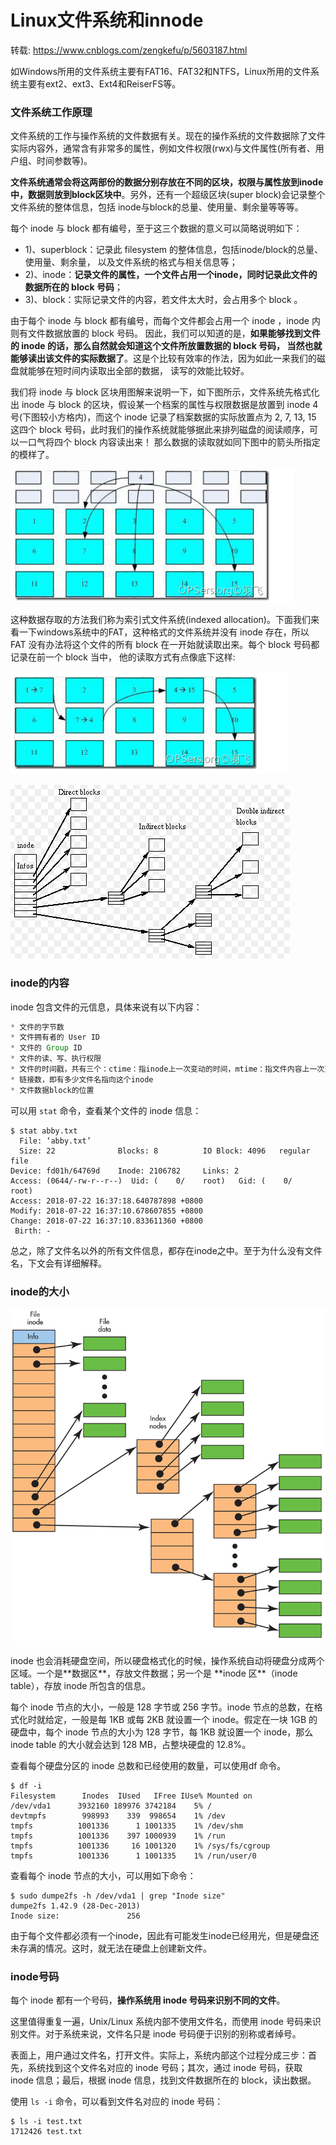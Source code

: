 # Linux文件系统和innode

转载: <https://www.cnblogs.com/zengkefu/p/5603187.html>

如Windows所用的文件系统主要有FAT16、FAT32和NTFS，Linux所用的文件系统主要有ext2、ext3、Ext4和ReiserFS等。

### 文件系统工作原理

文件系统的工作与操作系统的文件数据有关。现在的操作系统的文件数据除了文件实际内容外，通常含有非常多的属性，例如文件权限(rwx)与文件属性(所有者、用户组、时间参数等)。

**文件系统通常会将这两部份的数据分别存放在不同的区块，权限与属性放到inode中，数据则放到block区块中**。另外，还有一个超级区块(super block)会记录整个文件系统的整体信息，包括 inode与block的总量、使用量、剩余量等等等。

每个 inode 与 block 都有编号，至于这三个数据的意义可以简略说明如下：

* 1)、superblock：记录此 filesystem 的整体信息，包括inode/block的总量、使用量、剩余量， 以及文件系统的格式与相关信息等；
* 2)、inode：**记录文件的属性，一个文件占用一个inode，同时记录此文件的数据所在的 block 号码**；
* 3)、block：实际记录文件的内容，若文件太大时，会占用多个 block 。

由于每个 inode 与 block 都有编号，而每个文件都会占用一个 inode ，inode 内则有文件数据放置的 block 号码。 因此，我们可以知道的是，**如果能够找到文件的 inode 的话，那么自然就会知道这个文件所放置数据的 block 号码， 当然也就能够读出该文件的实际数据了**。这是个比较有效率的作法，因为如此一来我们的磁盘就能够在短时间内读取出全部的数据， 读写的效能比较好。

我们将 inode 与 block 区块用图解来说明一下，如下图所示，文件系统先格式化出 inode 与 block 的区块，假设某一个档案的属性与权限数据是放置到 inode 4 号(下图较小方格内)，而这个 inode 记录了档案数据的实际放置点为 2, 7, 13, 15 这四个 block 号码，此时我们的操作系统就能够据此来排列磁盘的阅读顺序，可以一口气将四个 block 内容读出来！ 那么数据的读取就如同下图中的箭头所指定的模样了。

![1555860724895](assets/1555860724895.png)

这种数据存取的方法我们称为索引式文件系统(indexed allocation)。下面我们来看一下windows系统中的FAT，这种格式的文件系统并没有 inode 存在，所以 FAT 没有办法将这个文件的所有 block 在一开始就读取出来。每个 block 号码都记录在前一个 block 当中， 他的读取方式有点像底下这样:

![1555860739978](assets/1555860739978.png)

![1555860683719](assets/1555860683719.png)

### inode的内容

inode 包含文件的元信息，具体来说有以下内容：

```java
* 文件的字节数
* 文件拥有者的 User ID
* 文件的 Group ID
* 文件的读、写、执行权限
* 文件的时间戳，共有三个：ctime：指inode上一次变动的时间，mtime：指文件内容上一次变动的时间，atime：指文件上一次打开的时间。
* 链接数，即有多少文件名指向这个inode
* 文件数据block的位置
```

可以用 `stat` 命令，查看某个文件的 inode 信息：

```shell
$ stat abby.txt
  File: ‘abby.txt’
  Size: 22              Blocks: 8          IO Block: 4096   regular file
Device: fd01h/64769d    Inode: 2106782     Links: 2
Access: (0644/-rw-r--r--)  Uid: (    0/    root)   Gid: (    0/    root)
Access: 2018-07-22 16:37:18.640787898 +0800
Modify: 2018-07-22 16:37:10.678607855 +0800
Change: 2018-07-22 16:37:10.833611360 +0800
 Birth: -
```

总之，除了文件名以外的所有文件信息，都存在inode之中。至于为什么没有文件名，下文会有详细解释。

### inode的大小

<div align="center"><img src="assets/0417_WTD_Linux_F1.gif"></div><br>
inode 也会消耗硬盘空间，所以硬盘格式化的时候，操作系统自动将硬盘分成两个区域。一个是**数据区**，存放文件数据；另一个是 **inode 区**（inode table），存放 inode 所包含的信息。

每个 inode 节点的大小，一般是 128 字节或 256 字节。inode 节点的总数，在格式化时就给定，一般是每 1KB 或每 2KB 就设置一个 inode。假定在一块 1GB 的硬盘中，每个 inode 节点的大小为 128 字节，每 1KB 就设置一个 inode，那么 inode table 的大小就会达到 128 MB，占整块硬盘的 12.8%。

查看每个硬盘分区的 inode 总数和已经使用的数量，可以使用df 命令。

```shell
$ df -i
Filesystem      Inodes  IUsed   IFree IUse% Mounted on
/dev/vda1      3932160 189976 3742184    5% /
devtmpfs        998993    339  998654    1% /dev
tmpfs          1001336      1 1001335    1% /dev/shm
tmpfs          1001336    397 1000939    1% /run
tmpfs          1001336     16 1001320    1% /sys/fs/cgroup
tmpfs          1001336      1 1001335    1% /run/user/0
```

查看每个 inode 节点的大小，可以用如下命令：

```shell
$ sudo dumpe2fs -h /dev/vda1 | grep "Inode size"
dumpe2fs 1.42.9 (28-Dec-2013)
Inode size:               256
```

由于每个文件都必须有一个inode，因此有可能发生inode已经用光，但是硬盘还未存满的情况。这时，就无法在硬盘上创建新文件。

### inode号码

每个 inode 都有一个号码，**操作系统用 inode 号码来识别不同的文件**。

这里值得重复一遍，Unix/Linux 系统内部不使用文件名，而使用 inode 号码来识别文件。对于系统来说，文件名只是 inode 号码便于识别的别称或者绰号。

表面上，用户通过文件名，打开文件。实际上，系统内部这个过程分成三步：首先，系统找到这个文件名对应的 inode 号码；其次，通过 inode 号码，获取 inode 信息；最后，根据 inode 信息，找到文件数据所在的 block，读出数据。

使用 `ls -i` 命令，可以看到文件名对应的 inode 号码：

```shell
$ ls -i test.txt
1712426 test.txt
```

